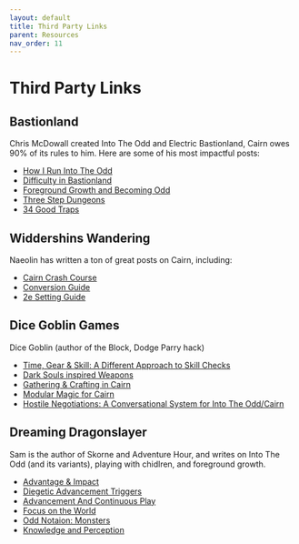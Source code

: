 ```yaml
---
layout: default
title: Third Party Links
parent: Resources
nav_order: 11
---
```


# Third Party Links

## Bastionland

Chris McDowall created Into The Odd and Electric Bastionland, Cairn owes 90% of its rules to him. Here are some of his most impactful posts:

- [How I Run Into The Odd](https://www.bastionland.com/2015/09/how-i-run-into-odd.html)
- [Difficulty in Bastionland](https://www.bastionland.com/2020/03/difficulty-in-bastionland.html)
- [Foreground Growth and Becoming Odd](https://www.bastionland.com/2016/05/foreground-growth-and-becoming-odd.html)
- [Three Step Dungeons](https://www.bastionland.com/2018/10/three-step-dungeons.html)
- [34 Good Traps](https://www.bastionland.com/2018/08/34-good-traps.html)

## Widdershins Wandering

Naeolin has written a ton of great posts on Cairn, including:

- [Cairn Crash Course](https://widdershinswanderings.bearblog.dev/cairn-crash-course/)
- [Conversion Guide](https://widdershinswanderings.bearblog.dev/the-art-of-conversion/)
- [2e Setting Guide](https://widdershinswanderings.bearblog.dev/cairn-2e-setting-generation-example/)

## Dice Goblin Games

Dice Goblin (author of the Block, Dodge Parry hack) 

- [Time, Gear & Skill: A Different Approach to Skill Checks](https://dicegoblin.blog/time-gear-skill-a-different-approach-to-skill-checks/)
- [Dark Souls inspired Weapons](https://dicegoblin.blog/dark-souls-inspired-weapons-for-into-the-odd-cairn/)
- [Gathering & Crafting in Cairn](https://dicegoblin.blog/if-you-smell-what-the-party-is-cooking-gathering-crafting-in-cairn/)
- [Modular Magic for Cairn](https://dicegoblin.blog/modular-magic-for-cairn/)
- [Hostile Negotiations: A Conversational System for Into The Odd/Cairn](https://dicegoblin.blog/hostile-negotiations-a-conversational-system-for-into-the-odd-cairn/)

## Dreaming Dragonslayer

Sam is the author of Skorne and Adventure Hour, and writes on Into The Odd (and its variants), playing with chidlren, and foreground growth. 

- [Advantage & Impact](https://dreamingdragonslayer.wordpress.com/2020/03/28/advantage-and-impact/)
- [Diegetic Advancement Triggers](https://dreamingdragonslayer.wordpress.com/2020/06/13/diegetic-advancement-triggers/)
- [Advancement And Continuous Play](https://dreamingdragonslayer.wordpress.com/2020/06/12/advancement-and-continuous-play/)
- [Focus on the World](https://dreamingdragonslayer.wordpress.com/2021/08/25/focus-on-the-world-development/)
- [Odd Notaion: Monsters](https://dreamingdragonslayer.wordpress.com/2023/01/22/odd-notation-monsters/)
- [Knowledge and Perception](https://dreamingdragonslayer.wordpress.com/2021/09/18/knowledge-and-perception-with-examples/)